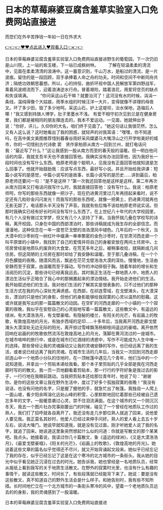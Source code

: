 # 日本的草莓麻婆豆腐含羞草实验室入口免费网站直接进
而您们在外辛苦挣钱一年如一日在外求大

<a href="https://github.com/getmal/fdwwt/issues/2">👉👉👉♥♥点此进入♥观看入口👈👉👉</a>

日本的草莓麻婆豆腐含羞草实验室入口免费网站直接进野生的葡萄园，下一次仍旧是山川院，上一站的紫玉楼，下一站已成枫树林。
　　了解在轻温柔柔的清流中，见面在柔柔清清的浪涛中。这一蓄意识到，千山万水，是船过的清流，是一片波痕。留住的是一段回顾，双手承捧着人命之舟的功夫。时间和空间不中断同舟共济；隔绝功效朝思暮想。所以，心的持恒，曲折环视中国人民解放军第四野战军，乘着风波顺流而下，迎着浪涛逆水行舟。冒着艰险，踏着浪花，用爱将空页的缺点和失误填满。
　　“你问采这山石干嘛？就要治河了！这河没有水的时候，涓涓一条线，温纯得像个大姑娘，雨季水组的时候汪洋一大片，变得就像不讲理的母夜叉。坏了多少田，毁了多少地呵。采这山石，护上这堤坝，治水保地，造福后人哪！”我又感到持旗人博学，肚子里墨水不浅。
有爱不相守初次见到兰是在健身房里，我们都是被相同的朋友撺连去的，我本不爱运动。一见面，她就伸出手说："你好，评儿，久仰你的大名，咱们终于见面了。"她这句话让我很茫然，怎么又有人这么说？这时她看出了我的困惑，就轻声的对我耳语："嘿嘿，你不知道吗，在高中美文美图推荐惜别暮春谷雨好采风媒婆马大嘴浮山之行开学啦美好的城市，你的一切惜别古代诗歌
窦　贤作家柏原从南方一回到兰州，就打电话问我：“最近写了什么？”这让我感到一股从南方而至的春天般的温暖。但一明白他问话的内容，我就支吾半天也不直接回答他。我确实没有办法回答他，因为我好长一段时间也没有写什么东西。柏原老师是个聪明人，见我没有正面回答他就知道是怎么回事了。他就开始鼓励我：应该写点东西，最好写小说。并且开始给我讲课：短篇小说写的是感觉，中篇小说写的是故事，长篇小说写的是历史……讲到最后，柏原老师还要问一句：“是不是这样？”第一次我还回答他是这样是这样。第二年再次从南方回来又打电话问我写什么时，我就直接回答他：没有写什么。我说：柏原老师呵，你写的那些东西就像一把沙子，现在扔进黄河里过几年再捞起来看时，说不定还有几粒砂金闪闪发光！而我写的那些东西呢，就像一把黄土，扔进黄河就再也无影无踪了。电话那头半天没有了声音。我就有些后悔不该给柏原老师说实话。但那时我确实已经有好长时间没有写什么东西了。在上世纪八十年代的大学校园里，有几个人没有做过文学梦，但又有几个人坚持了下来。当我怀揣几叠在学校写的诗稿，离开校园，只身在中国的西部漂泊时，那些诗稿就成为我生存的全部信念。而漫漫地，这种信念在一年一度苍茫戈壁的浩浩漠风中褪色。几年后的一个秋天，当大漠中的沙枣树在一树红叶中缀满一串串繁密的金色沙枣时，在甘肃河西走廊一个叫平原堡的小镇中，我找到了自己的爱情并将自己的身躯安放在两间土坯房中。土坯房曾经是地质队的废弃的大食堂，在荒芜多年之后，被稍事收拾，就隔断成几间住房。但这简陋的土坯房在那时却给了我安静和温暖。至于那几叠诗稿，在一个个月色朦胧的夜晚，随漠风而去，飘逝在茫茫戈壁浩浩大漠的深处。慢慢地，生活由安静而至于寂寞，由温暖而至于躁动。写作的冲动徘徊于胸。随着年龄的增长和生活阅历的沉淀，那些诗句已经离我远去。其时我正生活在一群地质人中，地质人的漂泊生活似乎正暗合了我心中的那搁置起来的漂泊情结。我开始走进他们的生活。我开始叙述他们的生活。我对他们生活的了解其实是很表象的，只不过他们的那种生活方式在我的内心深处充满诱惑。在西部，在祁连雪域，在戈壁滩头，在大漠深处，漂泊的只是他们的身影，但他们的身影能够给我寂寞的心灵以温热的慰藉。这或许就是我写出的那一篇篇散文的动因。在空旷的河西走廊的一个小镇的一个个寂寞的夜晚，我似乎在安慰自己的心灵般地写着一篇篇散文，这些散文中，有遥远的绿洲，有大漠浩浩月，有戈壁豪唱，有隐秘的楼兰，有阳关的光芒，有岩画上的牧歌，有敦煌高地的月光，有独步西域的足印……十多年后，当我离开河西走廊戈壁滩头大漠深处无边无际的阳光，离开掠过雪峰飘荡杨柳枝间遥远的豪唱，离开依然回响在岩画的的牧歌依然流泻在敦煌高地上的月光，落脚在黄河流过的一座城市。在城市喧哗的旅行中，或是在城市灯红酒绿的诱惑中，写作不可能成为人生中唯一的选择。那些曾经让我的灵魂躁动又让我的灵魂安静的写作，也已经远离了我的生活，或者说已经远离了我的灵魂。在城市生活的几年后，当我又一次回到河西走廊祁连山中一个地质小分队的住地时，在一顶帐篷中遇见几个青年，他们当中的一个说知道我，并拿出一个剪贴本递给我看。那个本子里剪贴的几乎全部是我在河西走廊时写的的散文。我一页一页地翻看着剪贴本，那一行行的字符好象是我过去的影子，一行行地在我眼前跳动。当我把剪贴本还给那位青年时，他说了句：“谢谢你。是你的这些文章让我在野外生活中，度过了好多个孤独寂寞的夜晚！”我没有说话，也没有问他的名字，只是握了握他的手，就急忙出了帐篷。我独自一人爬上一面山坡，看夕阳余晖溶化远处山峰的积雪，心里默默地回忆着那些已经被自己遗忘多年的文字，一股暖意袭过心灵，禁不住泪流满面。在这个城市的又一个阴沉沉冬天，我去一个图片社办完事刚要出门的时候，碰见了一个曾经在地质队工作过的熟人，我们打了招呼就各自离开了。我还没有走几步那位熟人就追了回来，说他爱人要见我。我正莫名其妙时，他爱人已经过来伸手问好。熟人的爱人看上去五十岁左右，说话大嗓门。她说早就知道我，就是没有见过面，刚才听她爱人说了我的名字，就追了回来。她说道这里象突然想起什么似的问道：你就是写散文的那个某某吧。我点头。她接着说，我读过你几十篇散文，象《遥远的绿洲》，《又是大漠浩浩月》，《最爱戈壁豪唱》，《阳关的光芒》，《岩画上的牧歌》，《敦煌高地的月光》。她说着这些文章的篇名似乎觉得还不尽兴，就又开始背诵起文段来。她似乎已经忘记了我的存在，似乎已经忘记了这是在这个寒冷的北方城市的一条街头。我从她的目光中似乎看见她正沉浸在过去的时光。她告诉我，她也曾经是一名地质队员，经常从报纸上看到我写的关于地质生活散文。在野外的寂寞时光里，也没有什么有趣的事情干，就读这些散文，时间长了，有些段落就已经能背下来了。她说：要是没有这些散文，真不知道自己的野外生活会是什么样子。和她告别时，我有些不知所措。长时间地伫立在一个北方城市的一条街头寒冷的风中，望着一个老地质队员远去的的身影，我的灵魂感到了一股温暖。

日本的草莓麻婆豆腐含羞草实验室入口免费网站直接进
